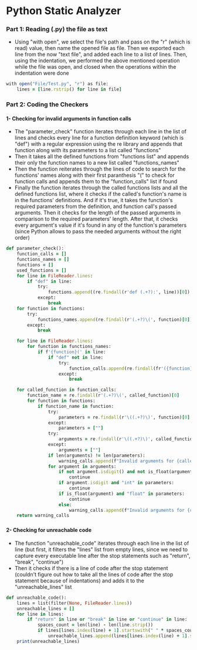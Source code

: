 # Python Static Analyzer
### Part 1: Reading (.py) the file as text
- Using "with open", we select the file's path and pass on the "r" (which is read) value, then name the opened file as file. Then we exported each line from the now "text file", and added each line to a list of lines. Then, using the indentation, we performed the above mentioned operation while the file was open, and closed when the operations within the indentation were done
```ruby
with open("File/Test.py", "r") as file:
    lines = [line.rstrip() for line in file]
```
### Part 2: Coding the Checkers
#### 1- Checking for invalid arguments in function calls
- The "parameter_check" function iterates through each line in the list of lines and checks every line for a function definition keyword (which is "def") with a regular expression using the re library and appends that function along with its parameters to a list called "functions"
- Then it takes all the defined functions from "functions list" and appends their only the function names to a new list called "functions_names"
- Then the function reiterates through the lines of code to search for the functions' names along with their first paranthesis "(" to check for function calls and appends them to the "function_calls" list if found
- Finally the function iterates through the called functions lists and all the defined functions list, where it checks if the called's function's name is in the functions' definitions. And if it's true, it takes the function's required parameters from the definition, and function call's passed arguments. Then it checks for the length of the passed arguments in comparison to the required parameters' length. After that, it checks every argument's value if it's found in any of the function's parameters (since Python allows to pass the needed arguments without the right order)
```ruby
def parameter_check():
    function_calls = []
    functions_names = []
    functions = []
    used_functions = []
    for line in FileReader.lines:
        if "def" in line:
            try:
                functions.append((re.findall(r'def (.+?):', line))[0])
            except:
                break
    for function in functions:
        try:
            functions_names.append(re.findall(r'(.+?)\(', function)[0])
        except:
            break

    for line in FileReader.lines:
        for function in functions_names:
            if f'{function}(' in line:
                if "def" not in line:
                    try:
                        function_calls.append(re.findall(fr'({function}.+?\))', line)[0])
                    except:
                        break

    for called_function in function_calls:
        function_name = re.findall(r'(.+?)\(', called_function)[0]
        for function in functions:
            if function_name in function:
                try:
                    parameters = re.findall(r'\((.+?)\)', function)[0].replace(" ", "").split(',')
                except:
                    parameters = [""]
                try:
                    arguments = re.findall(r'\((.+?)\)', called_function)[0].replace(" ", "").split(',')
                except:
                    arguments = [""]
                if len(arguments) != len(parameters):
                    warning_calls.append(f"Invalid arguments for {called_function} at line {(FileReader.lines.index(called_function)) + 1}")
                for argument in arguments:
                    if not argument.isdigit() and not is_float(argument) and "string" in parameters:
                        continue
                    if argument.isdigit and "int" in parameters:
                        continue
                    if is_float(argument) and "float" in parameters:
                        continue
                    else:
                        warning_calls.append(f"Invalid arguments for {called_function} at line {(FileReader.lines.index(called_function)) + 1}")
    return warning_calls
```
###
#### 2- Checking for unreachable code
- The function "unreachable_code" iterates through each line in the list of line (but first, it filters the "lines" list from empty lines, since we need to capture every executable line after the stop statements such as "return", "break", "continue") 
- Then it checks if there is a line of code after the stop statement (couldn't figure out how to take all the lines of code after the stop statement because of indentations) and adds it to the "unreachable_lines" list
```ruby
def unreachable_code():
    lines = list(filter(None, FileReader.lines))
    unreachable_lines = []
    for line in lines:
        if "return" in line or "break" in line or "continue" in line:
            spaces_count = len(line) - len(line.strip())
            if lines[lines.index(line) + 1].startswith(" " * spaces_count):
                unreachable_lines.append(lines[lines.index(line) + 1].strip() + " is unreachable")
    print(unreachable_lines)
```
